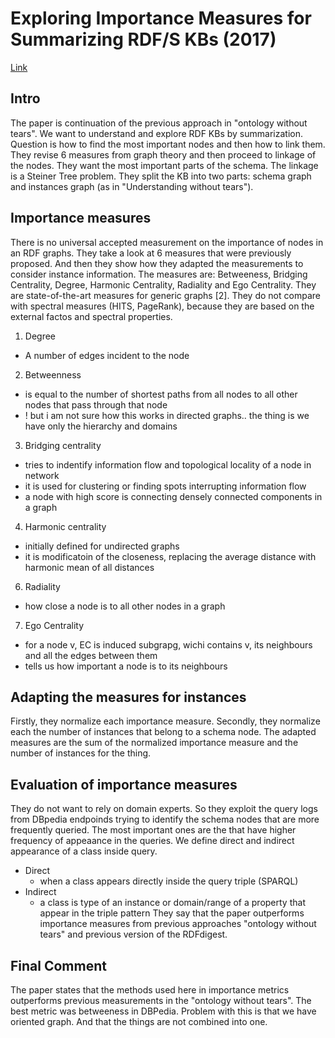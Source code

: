 # Exploring Importance Measures for Summarizing RDF/S KBs (2017)

[Link](https://link.springer.com/chapter/10.1007/978-3-319-58068-5_24)

## Intro

The paper is continuation of the previous approach in "ontology without tears".
We want to understand and explore RDF KBs by summarization.
Question is how to find the most important nodes and then how to link them.
They revise 6 measures from graph theory and then proceed to linkage of the nodes.
They want the most important parts of the schema.
The linkage is a Steiner Tree problem.
They split the KB into two parts: schema graph and instances graph (as in "Understanding without tears").

## Importance measures

There is no universal accepted measurement on the importance of nodes in an RDF graphs.
They take a look at 6 measures that were previously proposed.
And then they show how they adapted the measurements to consider instance information.
The measures are: Betweeness, Bridging Centrality, Degree, Harmonic Centrality, Radiality and Ego Centrality.
They are state-of-the-art measures for generic graphs [2].
They do not compare with spectral measures (HITS, PageRank), because they are based on the external factos and spectral properties.

1. Degree
  - A number of edges incident to the node
2. Betweenness
  - is equal to the number of shortest paths from all nodes to all other nodes that pass through that node
  - ! but i am not sure how this works in directed graphs.. the thing is we have only the hierarchy and domains
3. Bridging centrality
  - tries to indentify information flow and topological locality of a node in network
  - it is used for clustering or finding spots interrupting information flow
  - a node with high score is connecting densely connected components in a graph
4. Harmonic centrality
  - initially defined for undirected graphs
  - it is modificatoin of the closeness, replacing the average distance with harmonic mean of all distances
6. Radiality
  - how close a node is to all other nodes in a graph
7. Ego Centrality
  - for a node v, EC is induced subgrapg, wichi contains v, its neighbours and all the edges between them
  - tells us how important a node is to its neighbours

## Adapting the measures for instances

Firstly, they normalize each importance measure.
Secondly, they normalize each the number of instances that belong to a schema node.
The adapted measures are the sum of the normalized importance measure and the number of instances for the thing.

## Evaluation of importance measures

They do not want to rely on domain experts.
So they exploit the query logs from DBpedia endpoinds trying to identify the schema nodes that are more frequently queried.
The most important ones are the that have higher frequency of appeaance in the queries.
We define direct and indirect appearance of a class inside query.
- Direct
  - when a class appears directly inside the query triple (SPARQL)
- Indirect
  - a class is type of an instance or domain/range of a property that appear in the triple pattern
They say that the paper outperforms importance measures from previous approaches "ontology without tears" and previous version of the RDFdigest.

## Final Comment

The paper states that the methods used here in importance metrics outperforms previous measurements in the "ontology without tears".
The best metric was betweeness in DBPedia.
Problem with this is that we have oriented graph.
And that the things are not combined into one.